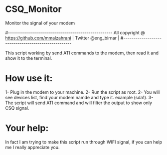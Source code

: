 # CSQ_Monitor
Monitor the signal of your modem

#----------------------------------------------------
  All copyright @ https://github.com/mmalzahrani     |
  Twitter @eng_birnar                                |
#----------------------------------------------------


This script working by send ATI commands to the modem, then read it and show it to the terminal.

# How use it:
1- Plug in the modem to your machine.
2- Run the script as root.
2- You will see devices list, find your modem namde and type it. example (sda1).
3- The script will send ATI command and will filter the output to show only CSQ signal.

# Your help:
In fact I am trying to make this script run through WIFI signal, if you can help me I really appreciate you.
